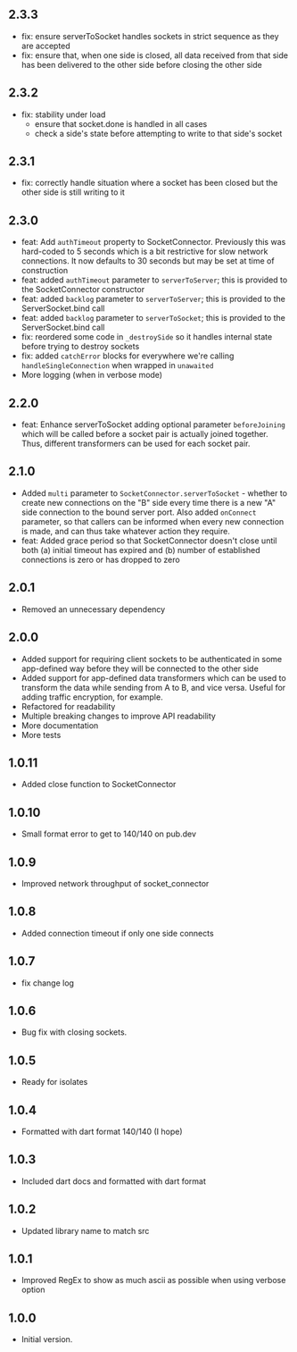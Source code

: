 ## 2.3.3

- fix: ensure serverToSocket handles sockets in strict sequence as they are
  accepted
- fix: ensure that, when one side is closed, all data received from that side 
  has been delivered to the other side before closing the other side

## 2.3.2

- fix: stability under load
  - ensure that socket.done is handled in all cases
  - check a side's state before attempting to write to that side's socket

## 2.3.1

- fix: correctly handle situation where a socket has been closed but the other
  side is still writing to it

## 2.3.0

- feat: Add `authTimeout` property to SocketConnector. Previously this was
  hard-coded to 5 seconds which is a bit restrictive for slow network
  connections. It now defaults to 30 seconds but may be set at time of
  construction
- feat: added `authTimeout` parameter to `serverToServer`; this is provided
  to the SocketConnector constructor
- feat: added `backlog` parameter to `serverToServer`; this is provided to
  the ServerSocket.bind call
- feat: added `backlog` parameter to `serverToSocket`; this is provided to
  the ServerSocket.bind call
- fix: reordered some code in `_destroySide` so it handles internal state
  before trying to destroy sockets
- fix: added `catchError` blocks for everywhere we're calling 
  `handleSingleConnection` when wrapped in `unawaited`
- More logging (when in verbose mode)

## 2.2.0

- feat: Enhance serverToSocket adding optional parameter `beforeJoining` which
  will be called before a socket pair is actually joined together. Thus,
  different transformers can be used for each socket pair.

## 2.1.0

- Added `multi` parameter to `SocketConnector.serverToSocket` - whether to
  create new connections on the "B" side every time there is a new "A" side
  connection to the bound server port. Also added `onConnect` parameter,
  so that callers can be informed when every new connection is made, and
  can thus take whatever action they require.
- feat: Added grace period so that SocketConnector doesn't close until both
  (a) initial timeout has expired and (b) number of established connections
  is zero or has dropped to zero

## 2.0.1

- Removed an unnecessary dependency

## 2.0.0

- Added support for requiring client sockets to be authenticated in some
  app-defined way before they will be connected to the other side
- Added support for app-defined data transformers which can be used to
  transform the data while sending from A to B, and vice versa. Useful for
  adding traffic encryption, for example.
- Refactored for readability
- Multiple breaking changes to improve API readability
- More documentation
- More tests

## 1.0.11

- Added close function to SocketConnector

## 1.0.10

- Small format error to get to 140/140 on pub.dev

## 1.0.9

- Improved network throughput of socket_connector

## 1.0.8

- Added connection timeout if only one side connects

## 1.0.7

- fix change log

## 1.0.6

- Bug fix with closing sockets.

## 1.0.5

- Ready for isolates

## 1.0.4

- Formatted with dart format 140/140 (I hope)

## 1.0.3

- Included dart docs and formatted with dart format

## 1.0.2

- Updated library name to match src

## 1.0.1

- Improved RegEx to show as much ascii as possible when using verbose option

## 1.0.0

- Initial version.
